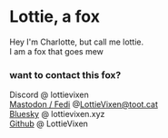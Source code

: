 # Lottie, a fox
Hey I'm Charlotte, but call me lottie.  
I am a fox that goes mew

### want to contact this fox?
Discord @ lottievixen  
[Mastodon / Fedi](https://toot.cat/@LottieVixen) @LottieVixen@toot.cat  
[Bluesky](https://bsky.app/profile/lottievixen.xyz) @ lottievixen.xyz  
[Github](https://github.com/LottieVixen) @ LottieVixen
